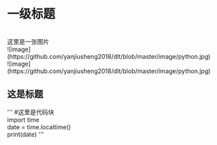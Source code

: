 <h1>一级标题</h1>

<br>
这里是一张图片<br>
![image](https://github.com/yanjiusheng2018/dlt/blob/master/image/python.jpg)
<br>
![image](https://github.com/yanjiusheng2018/dlt/blob/master/image/python.jpg)
<br>

<p>
<h2>这是标题</h2>
'''
#这里是代码块<br>
import time<br>
date = time.localtime()<br>
print(date)
'''</p>

